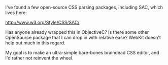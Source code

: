 I've found a few open-source CSS parsing packages, including SAC, which lives here:

http://www.w3.org/Style/CSS/SAC/

Has anyone already wrapped this in ObjectiveC? Is there some other OpenSource package that I can drop in with relative ease? WebKit doesn't help out much in this regard.

My goal is to make an ultra-simple bare-bones braindead CSS editor, and I'd rather not reinvent the wheel.
